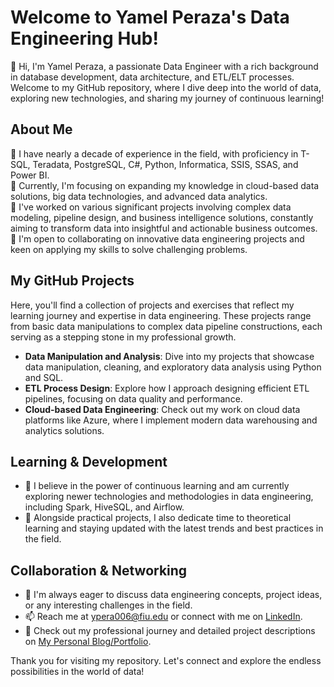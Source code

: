 # Welcome to Yamel Peraza's Data Engineering Hub!
👋 Hi, I'm Yamel Peraza, a passionate Data Engineer with a rich background in database development, data architecture, and ETL/ELT processes. Welcome to my GitHub repository, where I dive deep into the world of data, exploring new technologies, and sharing my journey of continuous learning!

## About Me
🌱 I have nearly a decade of experience in the field, with proficiency in T-SQL, Teradata, PostgreSQL, C#, Python, Informatica, SSIS, SSAS, and Power BI.  
🔭 Currently, I'm focusing on expanding my knowledge in cloud-based data solutions, big data technologies, and advanced data analytics.  
💼 I've worked on various significant projects involving complex data modeling, pipeline design, and business intelligence solutions, constantly aiming to transform data into insightful and actionable business outcomes.  
🤝 I'm open to collaborating on innovative data engineering projects and keen on applying my skills to solve challenging problems.

## My GitHub Projects
Here, you'll find a collection of projects and exercises that reflect my learning journey and expertise in data engineering. These projects range from basic data manipulations to complex data pipeline constructions, each serving as a stepping stone in my professional growth.

- **Data Manipulation and Analysis**: Dive into my projects that showcase data manipulation, cleaning, and exploratory data analysis using Python and SQL.
- **ETL Process Design**: Explore how I approach designing efficient ETL pipelines, focusing on data quality and performance.
- **Cloud-based Data Engineering**: Check out my work on cloud data platforms like Azure, where I implement modern data warehousing and analytics solutions.

## Learning & Development
- 🌟 I believe in the power of continuous learning and am currently exploring newer technologies and methodologies in data engineering, including Spark, HiveSQL, and Airflow.  
- 📘 Alongside practical projects, I also dedicate time to theoretical learning and staying updated with the latest trends and best practices in the field.

## Collaboration & Networking
- 💬 I'm always eager to discuss data engineering concepts, project ideas, or any interesting challenges in the field.  
- 📫 Reach me at ypera006@fiu.edu or connect with me on [LinkedIn](https://www.linkedin.com/in/yamel-peraza-6a35b1a0).  
- 📝 Check out my professional journey and detailed project descriptions on [My Personal Blog/Portfolio](your-blog-or-portfolio-link).

Thank you for visiting my repository. Let's connect and explore the endless possibilities in the world of data!

